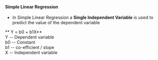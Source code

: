 #### Simple Linear Regression
* In Simple Linear Regression a **Single Independent Variable** is used to predict the value of the dependent variable

** Y = b0 + b1X**\
Y --  Dependent variable\
b0 -- Constant\
b1 -- co-efficient / slope\
X  -- Independent variable
